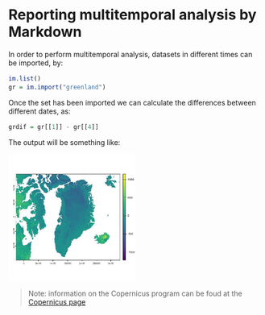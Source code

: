 # Reporting multitemporal analysis by Markdown

In order to perform multitemporal analysis, datasets in different times can be imported, by: 

``` r
im.list()
gr = im.import("greenland")
```

Once the set has been imported we can calculate the differences between different dates, as: 

```r
grdif = gr[[1]] - gr[[4]]
```

The output will be something like: 

<img src="../Pics/difgreen.jpeg" width=50% />

> Note: information on the Copernicus program can be foud at the [Copernicus page](https://www.copernicus.eu/it)


